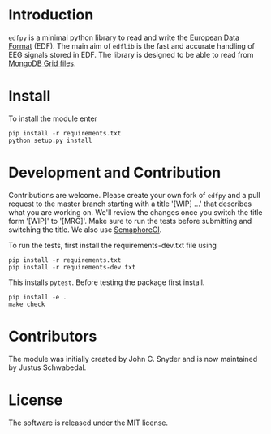 

# Introduction

`edfpy` is a minimal python library to read and write the [European Data
Format](https://www.edfplus.info/) (EDF).  The main aim of `edflib` is the fast
and accurate handling of EEG signals stored in EDF.  The library is designed to
be able to read from [MongoDB Grid
files](https://docs.mongodb.com/manual/core/gridfs/).

# Install

To install the module enter

```
pip install -r requirements.txt
python setup.py install
```

# Development and Contribution

Contributions are welcome.  Please create your own fork of `edfpy` and a pull
request to the master branch starting with a title '[WIP] ...' that describes
what you are working on.  We'll review the changes once you switch the title
form '[WIP]' to '[MRG]'.  Make sure to run the tests before submitting and
switching the title.  We also use [SemaphoreCI](https://semaphoreci.com/).

To run the tests, first install the requirements-dev.txt file using 

```
pip install -r requirements.txt
pip install -r requirements-dev.txt
```

This installs `pytest`.  Before testing the package first install.

```
pip install -e .
make check
```

# Contributors

The module was initially created by John C. Snyder and is now maintained by
Justus Schwabedal.

# License

The software is released under the MIT license.
